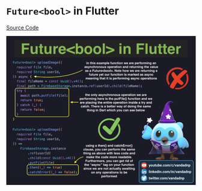 # `Future<bool>` in Flutter

[Source Code](futurebool-in-flutter.dart)

![](futurebool-in-flutter.jpg)
